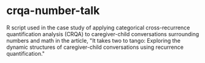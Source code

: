 # crqa-number-talk

R script used in the case study of applying categorical cross-recurrence quantification analysis (CRQA) to caregiver-child conversations surrounding numbers and math in the article, "It takes two to tango: Exploring the dynamic structures of caregiver-child conversations using recurrence quantification."
